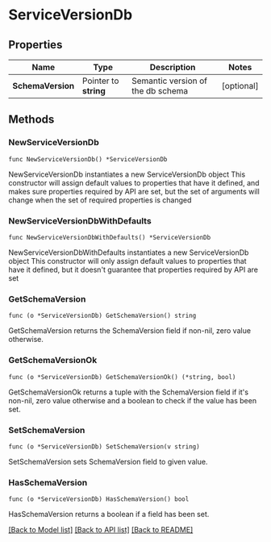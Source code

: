 # ServiceVersionDb

## Properties

Name | Type | Description | Notes
------------ | ------------- | ------------- | -------------
**SchemaVersion** | Pointer to **string** | Semantic version of the db schema | [optional] 

## Methods

### NewServiceVersionDb

`func NewServiceVersionDb() *ServiceVersionDb`

NewServiceVersionDb instantiates a new ServiceVersionDb object
This constructor will assign default values to properties that have it defined,
and makes sure properties required by API are set, but the set of arguments
will change when the set of required properties is changed

### NewServiceVersionDbWithDefaults

`func NewServiceVersionDbWithDefaults() *ServiceVersionDb`

NewServiceVersionDbWithDefaults instantiates a new ServiceVersionDb object
This constructor will only assign default values to properties that have it defined,
but it doesn't guarantee that properties required by API are set

### GetSchemaVersion

`func (o *ServiceVersionDb) GetSchemaVersion() string`

GetSchemaVersion returns the SchemaVersion field if non-nil, zero value otherwise.

### GetSchemaVersionOk

`func (o *ServiceVersionDb) GetSchemaVersionOk() (*string, bool)`

GetSchemaVersionOk returns a tuple with the SchemaVersion field if it's non-nil, zero value otherwise
and a boolean to check if the value has been set.

### SetSchemaVersion

`func (o *ServiceVersionDb) SetSchemaVersion(v string)`

SetSchemaVersion sets SchemaVersion field to given value.

### HasSchemaVersion

`func (o *ServiceVersionDb) HasSchemaVersion() bool`

HasSchemaVersion returns a boolean if a field has been set.


[[Back to Model list]](../README.md#documentation-for-models) [[Back to API list]](../README.md#documentation-for-api-endpoints) [[Back to README]](../README.md)


